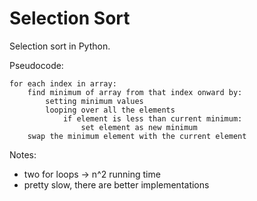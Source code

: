 # Selection Sort
Selection sort in Python.  

Pseudocode:  
```text
for each index in array:
    find minimum of array from that index onward by:
        setting minimum values
        looping over all the elements
            if element is less than current minimum:
                set element as new minimum
    swap the minimum element with the current element
```

Notes:
- two for loops -> n^2 running time
- pretty slow, there are better implementations